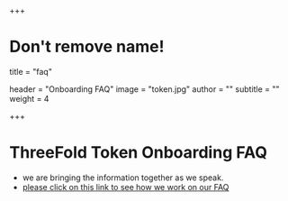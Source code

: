 +++
# Don't remove name!
title = "faq"

header = "Onboarding FAQ"
image = "token.jpg"
author = ""
subtitle = ""
weight = 4

+++

# ThreeFold Token Onboarding FAQ

- we are bringing the information together as we speak.
- [please click on this link to see how we work on our FAQ](https://docs.google.com/document/d/1sIqSZgAQ_PO-UZFTmh-62jZGf380DGhBnnaGneUowxU/edit?usp=sharing)


